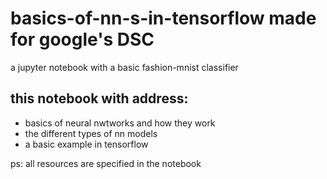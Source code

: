 # basics-of-nn-s-in-tensorflow made for google's DSC
a jupyter notebook with a basic fashion-mnist classifier
## this notebook with address:
* basics of neural nwtworks and how they work
* the different types of nn models
* a basic example in tensorflow

ps: all resources are specified in the notebook

